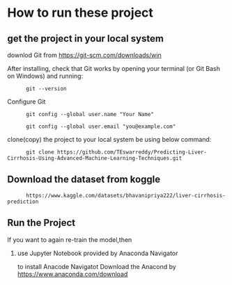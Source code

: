 # How to run these project
## get the project in your local system
downlod Git from https://git-scm.com/downloads/win

After installing, check that Git works by opening your terminal (or Git Bash on Windows) and running:

          git --version

Configure Git

          git config --global user.name "Your Name"

          git config --global user.email "you@example.com"

clone(copy) the project to your local system be using below command:

          git clone https://github.com/TEswarreddy/Predicting-Liver-Cirrhosis-Using-Advanced-Machine-Learning-Techniques.git


## Download the dataset from koggle

          https://www.kaggle.com/datasets/bhavanipriya222/liver-cirrhosis-prediction

## Run the Project

If you want to again re-train the model,then

1) use Jupyter Notebook provided by Anaconda Navigator

   to install Anacode Navigatot Download the Anacond by
                       https://www.anaconda.com/download
